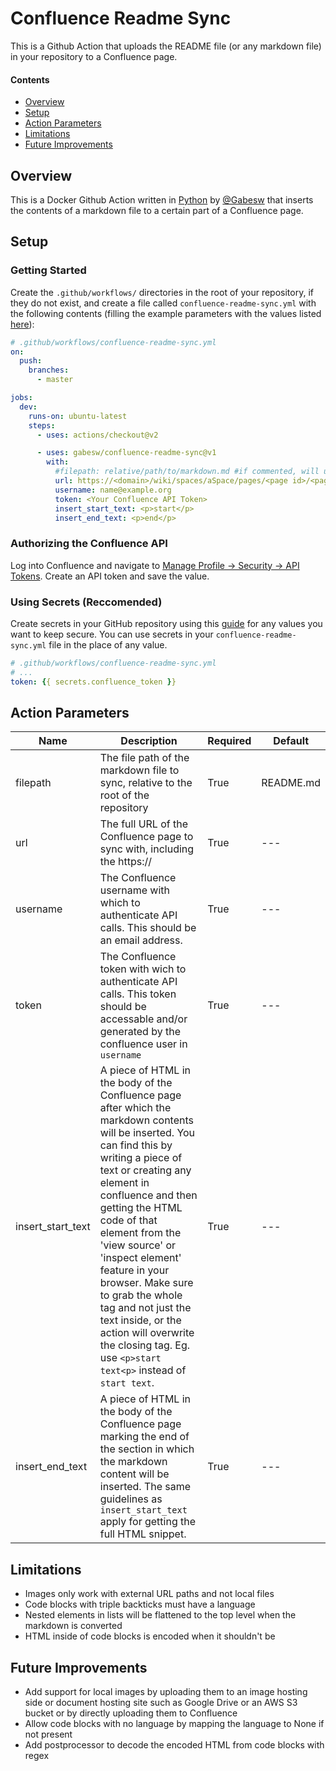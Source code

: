 # Confluence Readme Sync
This is a Github Action that uploads the README file (or any markdown file) in your repository to a Confluence page.

#### Contents
- [Overview](##overview)
- [Setup](##setup)
- [Action Parameters](##action-parameters)
- [Limitations](##limitations)
- [Future Improvements](##future-improvements)

## Overview
This is a Docker Github Action written in [Python](https://www.python.org) by [@Gabesw](https://www.github.com/gabesw) that inserts the contents of a markdown file to a certain part of a Confluence page.

## Setup
### Getting Started
Create the ``.github/workflows/`` directories in the root of your repository, if they do not exist, and create a file called `confluence-readme-sync.yml` with the following contents (filling the example parameters with the values listed [here](##action-parameters)):
```yaml
# .github/workflows/confluence-readme-sync.yml
on:
  push:
    branches:
      - master

jobs:
  dev:
    runs-on: ubuntu-latest
    steps:
      - uses: actions/checkout@v2

      - uses: gabesw/confluence-readme-sync@v1
        with:
          #filepath: relative/path/to/markdown.md #if commented, will use project's README.md
          url: https://<domain>/wiki/spaces/aSpace/pages/<page id>/<page name>
          username: name@example.org
          token: <Your Confluence API Token>
          insert_start_text: <p>start</p>
          insert_end_text: <p>end</p>
```
### Authorizing the Confluence API
Log into Confluence and navigate to [Manage Profile -> Security -> API Tokens](https://id.atlassian.com/manage-profile/security/api-tokens). Create an API token and save the value.
### Using Secrets (Reccomended)
Create secrets in your GitHub repository using this [guide](https://docs.github.com/en/actions/security-guides/encrypted-secrets) for any values you want to keep secure. You can use secrets in your `confluence-readme-sync.yml` file in the place of any value.
```yaml
# .github/workflows/confluence-readme-sync.yml
# ...
token: {{ secrets.confluence_token }}
```

## Action Parameters
| Name | Description | Required | Default |
|--------|--------------|-----------|-----------|
|filepath|The file path of the markdown file to sync, relative to the root of the repository|True|README.md|
|url|The full URL of the Confluence page to sync with, including the https://|True|---|
|username|The Confluence username with which to authenticate API calls. This should be an email address.|True|---|
|token|The Confluence token with wich to authenticate API calls. This token should be accessable and/or generated by the confluence user in `username`|True|---|
|insert_start_text|A piece of HTML in the body of the Confluence page after which the markdown contents will be inserted. You can find this by writing a piece of text or creating any element in confluence and then getting the HTML code of that element from the 'view source' or 'inspect element' feature in your browser. Make sure to grab the whole tag and not just the text inside, or the action will overwrite the closing tag. Eg. use `<p>start text<p>` instead of `start text`.|True|---|
|insert_end_text|A piece of HTML in the body of the Confluence page marking the end of the section in which the markdown content will be inserted. The same guidelines as `insert_start_text` apply for getting the full HTML snippet.|True|---|
## Limitations
- Images only work with external URL paths and not local files
- Code blocks with triple backticks must have a language
- Nested elements in lists will be flattened to the top level when the markdown is converted
- HTML inside of code blocks is encoded when it shouldn't be

## Future Improvements
- Add support for local images by uploading them to an image hosting side or document hosting site such as Google Drive or an AWS S3 bucket or by directly uploading them to Confluence
- Allow code blocks with no language by mapping the language to None if not present
- Add postprocessor to decode the encoded HTML from code blocks with regex